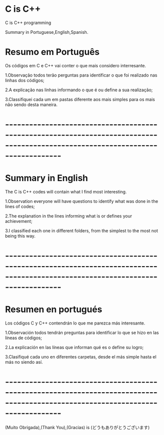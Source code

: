 # C is C++

C is C++ programming

Summary in Portuguese,English,Spanish.

# Resumo em Português


Os códigos em C e C++ vai conter o que mais considero interresante.

1.Observação todos terão perguntas para identificar o que foi realizado nas linhas dos códigos;

2.A explicação nas linhas informando o que é ou define a sua realização;

3.Classifiquei cada um em pastas diferente aos mais simples para os mais não sendo desta maneira.

# --------------------------------------------------------------------------------------------------------------------------------

# Summary in English

The C is C++ codes will contain what I find most interesting.

1.Observation everyone will have questions to identify what was done in the lines of codes;

2.The explanation in the lines informing what is or defines your achievement;

3.I classified each one in different folders, from the simplest to the most not being this way.

# --------------------------------------------------------------------------------------------------------------------------------

# Resumen en portugués

Los códigos C y C++ contendrán lo que me parezca más interesante.

1.Observación todos tendrán preguntas para identificar lo que se hizo en las líneas de códigos;

2.La explicación en las líneas que informan qué es o define su logro;

3.Clasifiqué cada uno en diferentes carpetas, desde el más simple hasta el más no siendo así.


# --------------------------------------------------------------------------------------------------------------------------------

(Muito Obrigada),(Thank You),(Gracias) is (どうもありがとうございます)

